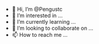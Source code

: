 - 👋 Hi, I’m @Pengustc
- 👀 I’m interested in ...
- 🌱 I’m currently learning ...
- 💞️ I’m looking to collaborate on ...
- 📫 How to reach me ...

<!---
Pengustc/Pengustc is a ✨ special ✨ repository because its `README.md` (this file) appears on your GitHub profile.
You can click the Preview link to take a look at your changes.
--->
